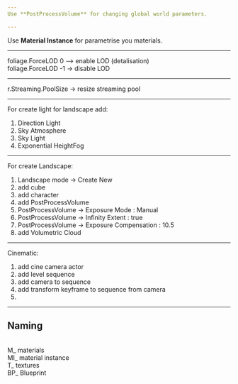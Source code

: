 ```yaml
---
Use **PostProcessVolume** for changing global world parameters.

---
```

Use **Material Instance** for parametrise you materials.

---
foliage.ForceLOD 0 --> enable  LOD (detalisation)
<br>foliage.ForceLOD -1 ->  disable LOD

---
r.Streaming.PoolSize -> resize streaming pool

---
For create light for landscape add:
1) Direction Light
2) Sky Atmosphere
3) Sky Light
4) Exponential HeightFog

---
For create Landscape:
1) Landscape mode -> Create New 
2) add cube
3) add character
4) add PostProcessVolume
5) PostProcessVolume -> Exposure Mode : Manual
6) PostProcessVolume -> Infinity Extent : true
7) PostProcessVolume -> Exposure Compensation : 10.5
8) add Volumetric Cloud

---
Cinematic:
1) add cine camera actor
2) add level sequence
3) add camera to sequence
4) add transform keyframe to sequence from camera
5) 

---
## Naming

<br>M_      materials
<br>MI_     material instance
<br>T_      textures
<br>BP_     Blueprint
